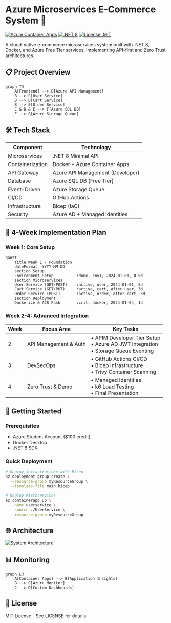 # Azure Microservices E-Commerce System 🚀

[![Azure Container Apps](https://img.shields.io/badge/Azure-Container%20Apps-0078D4?logo=microsoft-azure)](https://azure.microsoft.com/en-us/products/container-apps/)
[![.NET 8](https://img.shields.io/badge/.NET-8-512BD4?logo=dotnet)](https://dotnet.microsoft.com/)
[![License: MIT](https://img.shields.io/badge/License-MIT-yellow.svg)](LICENSE)

A cloud-native e-commerce microservices system built with .NET 8, Docker, and Azure Free Tier services, implementing API-first and Zero Trust architectures.

## 📋 Project Overview
```mermaid
graph TD
    A[Frontend] --> B[Azure API Management]
    B --> C[User Service]
    B --> D[Cart Service]
    B --> E[Order Service]
    C & D & E --> F[Azure SQL DB]
    E --> G[Azure Storage Queue]
```

## 🛠️ Tech Stack
| Component | Technology |
|-----------|------------|
| Microservices | .NET 8 Minimal API |
| Containerization | Docker + Azure Container Apps |
| API Gateway | Azure API Management (Developer) |
| Database | Azure SQL DB (Free Tier) |
| Event-Driven | Azure Storage Queue |
| CI/CD | GitHub Actions |
| Infrastructure | Bicep (IaC) |
| Security | Azure AD + Managed Identities |

## 📅 4-Week Implementation Plan
### Week 1: Core Setup

```mermaid
gantt
    title Week 1 - Foundation
    dateFormat  YYYY-MM-DD
    section Setup
    Environment Setup          :done, env1, 2024-01-01, 0.5d
    section Microservices
    User Service (GET/POST)    :active, user, 2024-01-01, 3d
    Cart Service (GET/PUT)     :active, cart, after user, 3d
    Order Service (POST)       :active, order, after cart, 3d
    section Deployment
    Dockerize & ACR Push       :crit, docker, 2024-01-04, 1d
```

### Week 2-4: Advanced Integration
| Week | Focus Area | Key Tasks |
|------|------------|-----------|
| 2 | API Management & Auth | • APIM Developer Tier Setup<br>• Azure AD JWT Integration<br>• Storage Queue Eventing |
| 3 | DevSecOps | • GitHub Actions CI/CD<br>• Bicep Infrastructure<br>• Trivy Container Scanning |
| 4 | Zero Trust & Demo | • Managed Identities<br>• k6 Load Testing<br>• Final Presentation |

## 🚀 Getting Started
### Prerequisites
- Azure Student Account ($100 credit)
- Docker Desktop
- .NET 8 SDK

### Quick Deployment
```bash
# Deploy infrastructure with Bicep
az deployment group create \
  --resource-group myResourceGroup \
  --template-file main.bicep

# Deploy microservices
az containerapp up \
  --name userservice \
  --source ./UserService \
  --resource-group myResourceGroup
```

## 🌐 Architecture
![System Architecture](docs/architecture.png)

## 📊 Monitoring
```mermaid
graph LR
    A[Container Apps] --> B[Application Insights]
    B --> C[Azure Monitor]
    C --> D[Custom Dashboards]
```

## 📜 License
MIT License - See LICENSE for details.